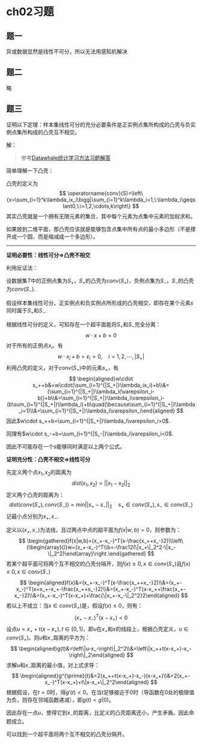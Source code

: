 # ch02习题

## 题一

异或数据显然是线性不可分，所以无法用感知机解决

## 题二

略

## 题三

证明以下定理：样本集线性可分的充分必要条件是正实例点集所构成的凸壳与负实例点集所构成的凸壳互不相交。

解：

> 参考[Datawhale统计学习方法习题解答](https://datawhalechina.github.io/statistical-learning-method-solutions-manual/#/chapter02/ch02?id=%e4%b9%a0%e9%a2%9823)

简单理解一下凸壳：

凸壳的定义为
$$
\operatorname{conv}(S)=\left\{x=\sum_{i=1}^k\lambda_ix_i\bigg|\sum_{i=1}^k\lambda_i=1,\:\lambda_i\geqslant0,\:i=1,2,\cdots,k\right\}
$$
其实凸壳就是一个拥有无限元素的集合，其中每个元素为点集中元素的加权求和。

如果放到二维平面，那凸壳应该就是能够包含点集中所有点的最小多边形（不是撑开成一个圆，而是缩减成一个多边形）。

---

**证明必要性：线性可分=>凸壳不相交**

利用反证法：

设数据集$T$中的正例点集为$S_+$，$S_+$的凸壳为$conv(S_+)$，负例点集为$S_-$，$S_-$的凸壳为$conv(S_-)$.

假设样本集线性可分，正实例点和负实例点所形成的凸壳相交，即存在某个元素$s$同时属于$S_+$和$S_-$.

根据线性可分的定义，可知存在一个超平面能将$S_+$和$S_-$完全分离：
$$
w\cdot x+b=0
$$
对于所有的正例点$x_i$，有
$$
w\cdot x_i+b=\varepsilon_i>0,\quad i=1,2,\cdots,|S_+|
$$
利用凸壳的定义，对于$conv({S_+})$中的元素$s_+$，有
$$
\begin{aligned}w\cdot s_++b&=w\cdot(\sum_{i=1}^{|S_+|}\lambda_ix_i)+b\\&=(\sum_{i=1}^{|S_+|}\lambda_i(\varepsilon_i-b))+b\\&=\sum_{i=1}^{|S_+|}\lambda_i\varepsilon_i-(b\sum_{i=1}^{|S_+|}\lambda_i)+b\quad(\because\sum_{i=1}^{|S_+|}\lambda_i=1)\\&=\sum_{i=1}^{|S_+|}\lambda_i\varepsilon_i\end{aligned}
$$
因此$w\cdot s_++b=\sum_{i=1}^{|S_+|}\lambda_i\varepsilon_i>0$.

同理有$w\cdot s_-+b=\sum_{i=1}^{|S_-|}\lambda_i\varepsilon_i<0$.

因此不可能存在一个$s$能够同时满足以上两个公式。

**证明充分性：凸壳不相交=>线性可分**

先定义两个点$x_1,x_2$的距离为
$$
dist(x_1,x_2)=||x_1-x_2||_2
$$
定义两个凸壳的距离为：
$$
dist(conv(S_+),conv(S_-))=min||s_+-s_-||_2 \quad s_+\in conv(S_+),s_-\in conv(S_-)
$$
记最小点分别为$x_+,x_-$.

定义以$(x_+,x_-)$为法线，且过两点中点的超平面为$f(x|w,b)=0$，则参数为：
$$
\begin{gathered}f(x|w,b)=(x_+-x_-)^T(x-\frac{x_++x_-}2)\\\left\{\begin{array}{l}w=(x_+-x_-)^T\\b=-\frac12(\|x_+\|_2^2-\|x_-\|_2^2)\end{array}\right.\end{gathered}
$$
若某个超平面可将两个互不相交的凸壳分隔开，则$f(x)\geq0,x\in conv(S_+)$且$f(x)\leq0,x\in conv(S_-)$
$$
\begin{aligned}f(x)&=(x_+-x_-)^T(x-\frac{x_++x_-}2)\\&=(x_+-x_-)^T(x+x_+-x_+-\frac{x_++x_-}2)\\&=(x_+-x_-)^T(x-x_++\frac{x_+-x_-}2)\\&=(x_+-x_-)^T(x-x_+)+\frac{\|x_+-x_-\|_2^2}2\end{aligned}
$$
若以上不成立：当$x\in conv(S_+)$是，假设$f(x)\leq0$，则有：
$$
(x_+-x_-)^T(x-x_+)<0
$$
设点$u=x_++t(x-x_+),t\in[0,1]$，即$u$在$x_+$和$x$的线段上，根据凸壳定义，$u\in conv(S_+)$。则$u$和$x_-$距离的平方为：
$$
\begin{aligned}g(t)&=\left\|u-x_-\right\|_2^2\\&=\left\|x_++t(x-x_+)-x_-\right\|_2\end{aligned}
$$
求解$u$和$x_-$距离的最小值，对上式求导：
$$
\begin{aligned}g^{\prime}(t)&=2(x_++t(x-x_+)-x_-)(x-x_+)\\&=2(x_+-x_-)^T(x-x_+)+t\|x-x_+\|_2^2\end{aligned}
$$
根据假设，在$t=0$时，得$g\prime(t)<0$。在当$t$足够接近于0时（导函数在0处的极限值为负，则存在邻域函数递减），即$g(t)<g(0)$。

因此存在一点$u$，使得它到$x_-$的距离，比定义的凸壳距离还小，产生矛盾。因此命题成立。

可以找到一个超平面将两个互不相交的凸壳分隔开。